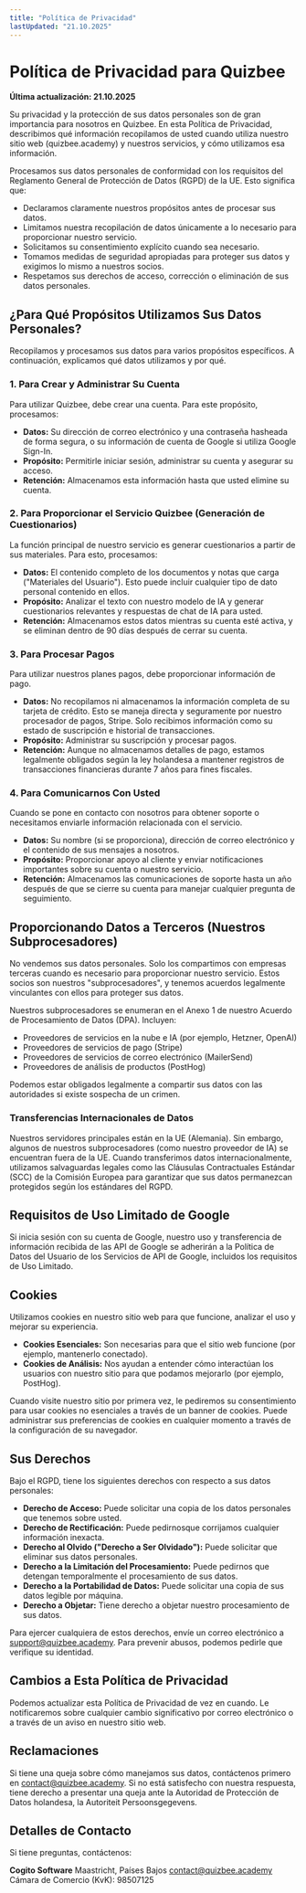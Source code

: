 ```yaml
---
title: "Política de Privacidad"
lastUpdated: "21.10.2025"
---
```


# Política de Privacidad para Quizbee

**Última actualización: 21.10.2025**

Su privacidad y la protección de sus datos personales son de gran importancia para nosotros en Quizbee. En esta Política de Privacidad, describimos qué información recopilamos de usted cuando utiliza nuestro sitio web (quizbee.academy) y nuestros servicios, y cómo utilizamos esa información.

Procesamos sus datos personales de conformidad con los requisitos del Reglamento General de Protección de Datos (RGPD) de la UE. Esto significa que:

- Declaramos claramente nuestros propósitos antes de procesar sus datos.
- Limitamos nuestra recopilación de datos únicamente a lo necesario para proporcionar nuestro servicio.
- Solicitamos su consentimiento explícito cuando sea necesario.
- Tomamos medidas de seguridad apropiadas para proteger sus datos y exigimos lo mismo a nuestros socios.
- Respetamos sus derechos de acceso, corrección o eliminación de sus datos personales.

## ¿Para Qué Propósitos Utilizamos Sus Datos Personales?

Recopilamos y procesamos sus datos para varios propósitos específicos. A continuación, explicamos qué datos utilizamos y por qué.

### 1. Para Crear y Administrar Su Cuenta

Para utilizar Quizbee, debe crear una cuenta. Para este propósito, procesamos:

- **Datos:** Su dirección de correo electrónico y una contraseña hasheada de forma segura, o su información de cuenta de Google si utiliza Google Sign-In.
- **Propósito:** Permitirle iniciar sesión, administrar su cuenta y asegurar su acceso.
- **Retención:** Almacenamos esta información hasta que usted elimine su cuenta.

### 2. Para Proporcionar el Servicio Quizbee (Generación de Cuestionarios)

La función principal de nuestro servicio es generar cuestionarios a partir de sus materiales. Para esto, procesamos:

- **Datos:** El contenido completo de los documentos y notas que carga ("Materiales del Usuario"). Esto puede incluir cualquier tipo de dato personal contenido en ellos.
- **Propósito:** Analizar el texto con nuestro modelo de IA y generar cuestionarios relevantes y respuestas de chat de IA para usted.
- **Retención:** Almacenamos estos datos mientras su cuenta esté activa, y se eliminan dentro de 90 días después de cerrar su cuenta.

### 3. Para Procesar Pagos

Para utilizar nuestros planes pagos, debe proporcionar información de pago.

- **Datos:** No recopilamos ni almacenamos la información completa de su tarjeta de crédito. Esto se maneja directa y seguramente por nuestro procesador de pagos, Stripe. Solo recibimos información como su estado de suscripción e historial de transacciones.
- **Propósito:** Administrar su suscripción y procesar pagos.
- **Retención:** Aunque no almacenamos detalles de pago, estamos legalmente obligados según la ley holandesa a mantener registros de transacciones financieras durante 7 años para fines fiscales.

### 4. Para Comunicarnos Con Usted

Cuando se pone en contacto con nosotros para obtener soporte o necesitamos enviarle información relacionada con el servicio.

- **Datos:** Su nombre (si se proporciona), dirección de correo electrónico y el contenido de sus mensajes a nosotros.
- **Propósito:** Proporcionar apoyo al cliente y enviar notificaciones importantes sobre su cuenta o nuestro servicio.
- **Retención:** Almacenamos las comunicaciones de soporte hasta un año después de que se cierre su cuenta para manejar cualquier pregunta de seguimiento.

## Proporcionando Datos a Terceros (Nuestros Subprocesadores)

No vendemos sus datos personales. Solo los compartimos con empresas terceras cuando es necesario para proporcionar nuestro servicio. Estos socios son nuestros "subprocesadores", y tenemos acuerdos legalmente vinculantes con ellos para proteger sus datos.

Nuestros subprocesadores se enumeran en el Anexo 1 de nuestro Acuerdo de Procesamiento de Datos (DPA). Incluyen:

- Proveedores de servicios en la nube e IA (por ejemplo, Hetzner, OpenAI)
- Proveedores de servicios de pago (Stripe)
- Proveedores de servicios de correo electrónico (MailerSend)
- Proveedores de análisis de productos (PostHog)

Podemos estar obligados legalmente a compartir sus datos con las autoridades si existe sospecha de un crimen.

### Transferencias Internacionales de Datos

Nuestros servidores principales están en la UE (Alemania). Sin embargo, algunos de nuestros subprocesadores (como nuestro proveedor de IA) se encuentran fuera de la UE. Cuando transferimos datos internacionalmente, utilizamos salvaguardas legales como las Cláusulas Contractuales Estándar (SCC) de la Comisión Europea para garantizar que sus datos permanezcan protegidos según los estándares del RGPD.

## Requisitos de Uso Limitado de Google

Si inicia sesión con su cuenta de Google, nuestro uso y transferencia de información recibida de las API de Google se adherirán a la Política de Datos del Usuario de los Servicios de API de Google, incluidos los requisitos de Uso Limitado.

## Cookies

Utilizamos cookies en nuestro sitio web para que funcione, analizar el uso y mejorar su experiencia.

- **Cookies Esenciales:** Son necesarias para que el sitio web funcione (por ejemplo, mantenerlo conectado).
- **Cookies de Análisis:** Nos ayudan a entender cómo interactúan los usuarios con nuestro sitio para que podamos mejorarlo (por ejemplo, PostHog).

Cuando visite nuestro sitio por primera vez, le pediremos su consentimiento para usar cookies no esenciales a través de un banner de cookies. Puede administrar sus preferencias de cookies en cualquier momento a través de la configuración de su navegador.

## Sus Derechos

Bajo el RGPD, tiene los siguientes derechos con respecto a sus datos personales:

- **Derecho de Acceso:** Puede solicitar una copia de los datos personales que tenemos sobre usted.
- **Derecho de Rectificación:** Puede pedirnosque corrijamos cualquier información inexacta.
- **Derecho al Olvido ("Derecho a Ser Olvidado"):** Puede solicitar que eliminar sus datos personales.
- **Derecho a la Limitación del Procesamiento:** Puede pedirnos que detengan temporalmente el procesamiento de sus datos.
- **Derecho a la Portabilidad de Datos:** Puede solicitar una copia de sus datos legible por máquina.
- **Derecho a Objetar:** Tiene derecho a objetar nuestro procesamiento de sus datos.

Para ejercer cualquiera de estos derechos, envíe un correo electrónico a support@quizbee.academy. Para prevenir abusos, podemos pedirle que verifique su identidad.

## Cambios a Esta Política de Privacidad

Podemos actualizar esta Política de Privacidad de vez en cuando. Le notificaremos sobre cualquier cambio significativo por correo electrónico o a través de un aviso en nuestro sitio web.

## Reclamaciones

Si tiene una queja sobre cómo manejamos sus datos, contáctenos primero en contact@quizbee.academy. Si no está satisfecho con nuestra respuesta, tiene derecho a presentar una queja ante la Autoridad de Protección de Datos holandesa, la Autoriteit Persoonsgegevens.

## Detalles de Contacto

Si tiene preguntas, contáctenos:

**Cogito Software**
Maastricht, Países Bajos
contact@quizbee.academy
Cámara de Comercio (KvK): 98507125
